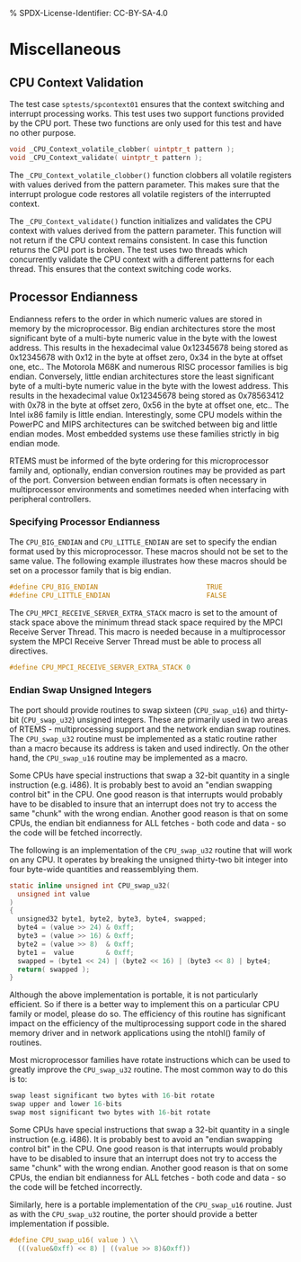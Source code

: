 % SPDX-License-Identifier: CC-BY-SA-4.0

# Miscellaneous

## CPU Context Validation

The test case `sptests/spcontext01` ensures that the context switching and
interrupt processing works. This test uses two support functions provided by
the CPU port. These two functions are only used for this test and have no
other purpose.

```c
void _CPU_Context_volatile_clobber( uintptr_t pattern );
void _CPU_Context_validate( uintptr_t pattern );
```

The `_CPU_Context_volatile_clobber()` function clobbers all volatile
registers with values derived from the pattern parameter. This makes sure that
the interrupt prologue code restores all volatile registers of the interrupted
context.

The `_CPU_Context_validate()` function initializes and validates the CPU
context with values derived from the pattern parameter. This function will not
return if the CPU context remains consistent. In case this function returns
the CPU port is broken. The test uses two threads which concurrently validate
the CPU context with a different patterns for each thread. This ensures that
the context switching code works.

## Processor Endianness

Endianness refers to the order in which numeric values are stored in
memory by the microprocessor. Big endian architectures store the most
significant byte of a multi-byte numeric value in the byte with the lowest
address. This results in the hexadecimal value 0x12345678 being stored as
0x12345678 with 0x12 in the byte at offset zero, 0x34 in the byte at
offset one, etc.. The Motorola M68K and numerous RISC processor families
is big endian. Conversely, little endian architectures store the least
significant byte of a multi-byte numeric value in the byte with the lowest
address. This results in the hexadecimal value 0x12345678 being stored as
0x78563412 with 0x78 in the byte at offset zero, 0x56 in the byte at
offset one, etc.. The Intel ix86 family is little endian.
Interestingly, some CPU models within the PowerPC and MIPS architectures
can be switched between big and little endian modes. Most embedded
systems use these families strictly in big endian mode.

RTEMS must be informed of the byte ordering for this microprocessor family
and, optionally, endian conversion routines may be provided as part of the
port. Conversion between endian formats is often necessary in
multiprocessor environments and sometimes needed when interfacing with
peripheral controllers.

### Specifying Processor Endianness

The `CPU_BIG_ENDIAN` and `CPU_LITTLE_ENDIAN` are set to specify
the endian format used by this microprocessor. These macros should not
be set to the same value. The following example illustrates how these
macros should be set on a processor family that is big endian.

```c
#define CPU_BIG_ENDIAN                           TRUE
#define CPU_LITTLE_ENDIAN                        FALSE
```

The `CPU_MPCI_RECEIVE_SERVER_EXTRA_STACK` macro is set to the amount of
stack space above the minimum thread stack space required by the MPCI
Receive Server Thread. This macro is needed because in a multiprocessor
system the MPCI Receive Server Thread must be able to process all
directives.

```c
#define CPU_MPCI_RECEIVE_SERVER_EXTRA_STACK 0
```

### Endian Swap Unsigned Integers

The port should provide routines to swap sixteen (`CPU_swap_u16`) and
thirty-bit (`CPU_swap_u32`) unsigned integers. These are primarily used in
two areas of RTEMS - multiprocessing support and the network endian swap
routines. The `CPU_swap_u32` routine must be implemented as a static
routine rather than a macro because its address is taken and used
indirectly. On the other hand, the `CPU_swap_u16` routine may be
implemented as a macro.

Some CPUs have special instructions that swap a 32-bit quantity in a
single instruction (e.g. i486). It is probably best to avoid an "endian
swapping control bit" in the CPU. One good reason is that interrupts
would probably have to be disabled to insure that an interrupt does not
try to access the same "chunk" with the wrong endian. Another good reason
is that on some CPUs, the endian bit endianness for ALL fetches - both
code and data - so the code will be fetched incorrectly.

The following is an implementation of the `CPU_swap_u32` routine that will
work on any CPU. It operates by breaking the unsigned thirty-two bit
integer into four byte-wide quantities and reassemblying them.

```c
static inline unsigned int CPU_swap_u32(
  unsigned int value
)
{
  unsigned32 byte1, byte2, byte3, byte4, swapped;
  byte4 = (value >> 24) & 0xff;
  byte3 = (value >> 16) & 0xff;
  byte2 = (value >> 8)  & 0xff;
  byte1 =  value        & 0xff;
  swapped = (byte1 << 24) | (byte2 << 16) | (byte3 << 8) | byte4;
  return( swapped );
}
```

Although the above implementation is portable, it is not particularly
efficient. So if there is a better way to implement this on a particular
CPU family or model, please do so. The efficiency of this routine has
significant impact on the efficiency of the multiprocessing support code
in the shared memory driver and in network applications using the ntohl()
family of routines.

Most microprocessor families have rotate instructions which can be used to
greatly improve the `CPU_swap_u32` routine. The most common
way to do this is to:

```c
swap least significant two bytes with 16-bit rotate
swap upper and lower 16-bits
swap most significant two bytes with 16-bit rotate
```

Some CPUs have special instructions that swap a 32-bit quantity in a
single instruction (e.g. i486). It is probably best to avoid an "endian
swapping control bit" in the CPU. One good reason is that interrupts
would probably have to be disabled to insure that an interrupt does not
try to access the same "chunk" with the wrong endian. Another good reason
is that on some CPUs, the endian bit endianness for ALL fetches - both
code and data - so the code will be fetched incorrectly.

Similarly, here is a portable implementation of the `CPU_swap_u16`
routine. Just as with the `CPU_swap_u32` routine, the porter
should provide a better implementation if possible.

```c
#define CPU_swap_u16( value ) \\
  (((value&0xff) << 8) | ((value >> 8)&0xff))
```
